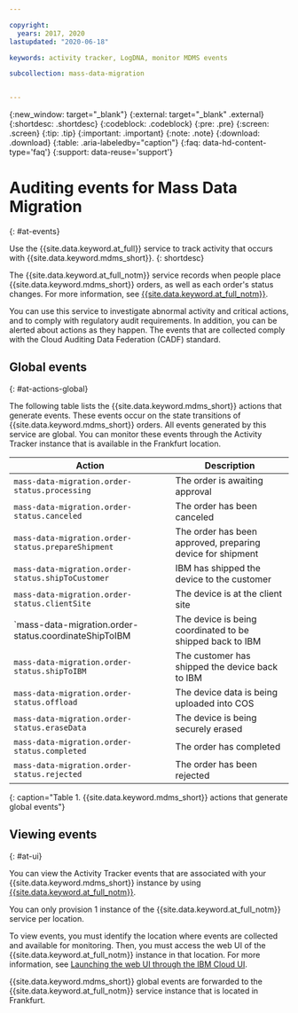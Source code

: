 ```yaml
---

copyright:
  years: 2017, 2020
lastupdated: "2020-06-18"

keywords: activity tracker, LogDNA, monitor MDMS events

subcollection: mass-data-migration


---
```

{:new_window: target="_blank"}
{:external: target="_blank" .external}
{:shortdesc: .shortdesc}
{:codeblock: .codeblock}
{:pre: .pre}
{:screen: .screen}
{:tip: .tip}
{:important: .important}
{:note: .note}
{:download: .download}
{:table: .aria-labeledby="caption"}
{:faq: data-hd-content-type='faq'}
{:support: data-reuse='support'}

# Auditing events for Mass Data Migration
{: #at-events}

Use the {{site.data.keyword.at_full}} service to track activity that occurs with {{site.data.keyword.mdms_short}}.
{: shortdesc}

The {{site.data.keyword.at_full_notm}} service records when people place {{site.data.keyword.mdms_short}} orders, as well as each order's status changes.
For more information, see [{{site.data.keyword.at_full_notm}}](/docs/Activity-Tracker-with-LogDNA?topic=Activity-Tracker-with-LogDNA-getting-started).  

You can use this service to investigate abnormal activity and critical actions, and to comply with regulatory audit requirements. In addition, you can be alerted about actions as they happen. The events that are collected comply with the Cloud Auditing Data Federation (CADF) standard.

## Global events
{: #at-actions-global}

The following table lists the {{site.data.keyword.mdms_short}} actions that generate events. These events occur on the state transitions of {{site.data.keyword.mdms_short}} orders. All events generated by this service are global. You can monitor these events through the Activity Tracker instance that is available in the Frankfurt location.

| Action                                                | Description                               |
|-------------------------------------------------------|-------------------------------------------|
| `mass-data-migration.order-status.processing`         | The order is awaiting approval  |
| `mass-data-migration.order-status.canceled`           | The order has been canceled   |
| `mass-data-migration.order-status.prepareShipment`    | The order has been approved, preparing device for shipment   |
| `mass-data-migration.order-status.shipToCustomer`     | IBM has shipped the device to the customer |
| `mass-data-migration.order-status.clientSite`         | The device is at the client site |
| `mass-data-migration.order-status.coordinateShipToIBM | The device is being coordinated to be shipped back to IBM |
| `mass-data-migration.order-status.shipToIBM    `      | The customer has shipped the device back to IBM |
| `mass-data-migration.order-status.offload`            | The device data is being uploaded into COS |
| `mass-data-migration.order-status.eraseData`          | The device is being securely erased |
| `mass-data-migration.order-status.completed`          | The order has completed |
| `mass-data-migration.order-status.rejected`           | The order has been rejected |

{: caption="Table 1. {{site.data.keyword.mdms_short}} actions that generate global events"}


## Viewing events
{: #at-ui}

You can view the Activity Tracker events that are associated with your {{site.data.keyword.mdms_short}} instance by using [{{site.data.keyword.at_full_notm}}](/docs/Activity-Tracker-with-LogDNA?topic=Activity-Tracker-with-LogDNA-getting-started).

You can only provision 1 instance of the {{site.data.keyword.at_full_notm}} service per location.

To view events, you must identify the location where events are collected and available for monitoring. Then, you must access the web UI of the {{site.data.keyword.at_full_notm}} instance in that location. For more information, see [Launching the web UI through the IBM Cloud UI](/docs/Activity-Tracker-with-LogDNA?topic=Activity-Tracker-with-LogDNA-launch#launch_step2).

{{site.data.keyword.mdms_short}} global events are forwarded to the {{site.data.keyword.at_full_notm}} service instance that is located in Frankfurt.
